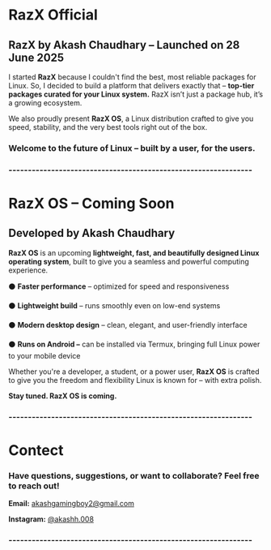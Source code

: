 # RazX Official
## RazX by Akash Chaudhary – Launched on 28 June 2025
I started **RazX** because I couldn't find the best, most reliable packages for Linux. So, I decided to build a platform that delivers exactly that – **top-tier packages curated for your Linux system.** RazX isn’t just a package hub, it’s a growing ecosystem.

We also proudly present **RazX OS**, a Linux distribution crafted to give you speed, stability, and the very best tools right out of the box.

### Welcome to the future of Linux – built by a user, for the users.
### ---------------------------------------------------------------

# RazX OS – Coming Soon
## Developed by Akash Chaudhary
**RazX OS** is an upcoming **lightweight, fast, and beautifully designed Linux operating system**, built to give you a seamless and powerful computing experience.

  ⚫ **Faster performance** – optimized for speed and responsiveness

  ⚫ **Lightweight build** – runs smoothly even on low-end systems

  ⚫ **Modern desktop design** – clean, elegant, and user-friendly interface

  ⚫ **Runs on Android –** can be installed via Termux, bringing full Linux power to your mobile device

Whether you're a developer, a student, or a power user, **RazX OS** is crafted to give you the freedom and flexibility Linux is known for – with extra polish.

**Stay tuned. RazX OS is coming.**
### ---------------------------------------------------------------

# Contect
### Have questions, suggestions, or want to collaborate? Feel free to reach out!

**Email:** akashgamingboy2@gmail.com

**Instagram:** [@akashh.008](https://www.instagram.com/akashh.008)
### ---------------------------------------------------------------
